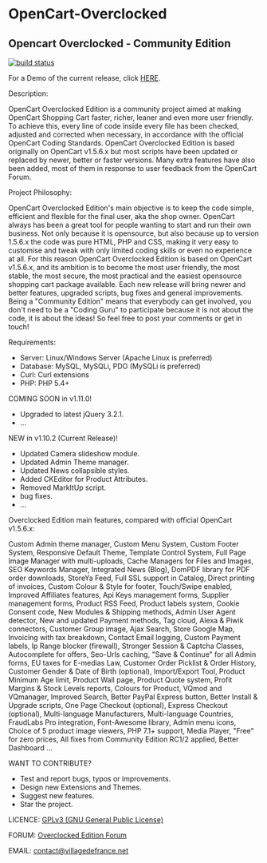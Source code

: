 OpenCart-Overclocked
====================

Opencart Overclocked - Community Edition
-----------------------------------------

[![build status](https://gitlab.com/villagedefrance/OpenCart-Overclocked/badges/master/build.svg)](https://gitlab.com/villagedefrance/OpenCart-Overclocked/commits/master)


For a Demo of the current release, click <a href="https://villagedefrance.net/demonstration" title="Demo">HERE</a>.

Description:

OpenCart Overclocked Edition is a community project aimed at making OpenCart Shopping Cart faster, richer, leaner and even more user friendly. 
To achieve this, every line of code inside every file has been checked, adjusted and corrected when necessary, in accordance with the official OpenCart Coding Standards. 
OpenCart Overclocked Edition is based originally on OpenCart v1.5.6.x but most scripts have been updated or replaced by newer, better or faster versions. 
Many extra features have also been added, most of them in response to user feedback from the OpenCart Forum.

Project Philosophy:

OpenCart Overclocked Edition's main objective is to keep the code simple, efficient and flexible for the final user, aka the shop owner. 
OpenCart always has been a great tool for people wanting to start and run their own business. Not only because it is opensource, but also because up to version 1.5.6.x the code was pure HTML, PHP and CSS, making it very easy to customise and tweak with only limited coding skills or even no experience at all.
For this reason OpenCart Overclocked Edition is based on OpenCart v1.5.6.x, and its ambition is to become the most user friendly, the most stable, the most secure, the most practical and the easiest opensource shopping cart package available.
Each new release will bring newer and better features, upgraded scripts, bug fixes and general improvements. Being a "Community Edition" means that everybody can get involved, you don't need to be a "Coding Guru" to participate because it is not about the code, it is about the ideas!
So feel free to post your comments or get in touch!

Requirements:
- Server: Linux/Windows Server (Apache Linux is preferred)
- Database: MySQL, MySQLi, PDO (MySQLi is preferred)
- Curl: Curl extensions
- PHP: PHP 5.4+


COMING SOON in v1.11.0!
- Upgraded to latest jQuery 3.2.1.
- ...


NEW in v1.10.2 (Current Release)!
- Updated Camera slideshow module.
- Updated Admin Theme manager.
- Updated News collapsible styles.
- Added CKEditor for Product Attributes.
- Removed MarkItUp script.
- bug fixes.
- ...


Overclocked Edition main features, compared with official OpenCart v1.5.6.x:

Custom Admin theme manager, Custom Menu System, Custom Footer System, Responsive Default Theme, 
Template Control System, Full Page Image Manager with multi-uploads, Cache Managers for Files and Images, 
SEO Keywords Manager, Integrated News (Blog), DomPDF library for PDF order downloads, StoreYa Feed, 
Full SSL support in Catalog, Direct printing of invoices, Custom Colour & Style for footer, Touch/Swipe enabled, 
Improved Affiliates features, Api Keys management forms, Supplier management forms, Product RSS Feed, 
Product labels system, Cookie Consent code, New Modules & Shipping methods, Admin User Agent detector, 
New and updated Payment methods, Tag cloud, Alexa & Piwik connectors, Customer Group image, Ajax Search, 
Store Google Map, Invoicing with tax breakdown, Contact Email logging, Custom Payment labels, 
Ip Range blocker (firewall), Stronger Session & Captcha Classes, Autocomplete for offers, Seo-Urls caching, 
"Save & Continue" for all Admin forms, EU taxes for E-medias Law, Customer Order Picklist & Order History, 
Customer Gender & Date of Birth (optional), Import/Export Tool, Product Minimum Age limit, Product Wall page, 
Product Quote system, Profit Margins & Stock Levels reports, Colours for Product, VQmod and VQmanager, 
Improved Search, Better PayPal Express button, Better Install & Upgrade scripts, One Page Checkout (optional), 
Express Checkout (optional), Multi-language Manufacturers, Multi-language Countries, FraudLabs Pro integration, 
Font-Awesome library, Admin menu icons, Choice of 5 product image viewers, PHP 7.1+ support, Media Player, 
"Free" for zero prices, All fixes from Community Edition RC1/2 applied, Better Dashboard ...


WANT TO CONTRIBUTE?
- Test and report bugs, typos or improvements.
- Design new Extensions and Themes.
- Suggest new features.
- Star the project.


LICENCE: <a href="http://www.gnu.org/licenses/gpl-3.0.en.html">GPLv3 (GNU General Public License)</a>

FORUM: <a href="http://forum.villagedefrance.net/index.php">Overclocked Edition Forum</a>

EMAIL: contact@villagedefrance.net
